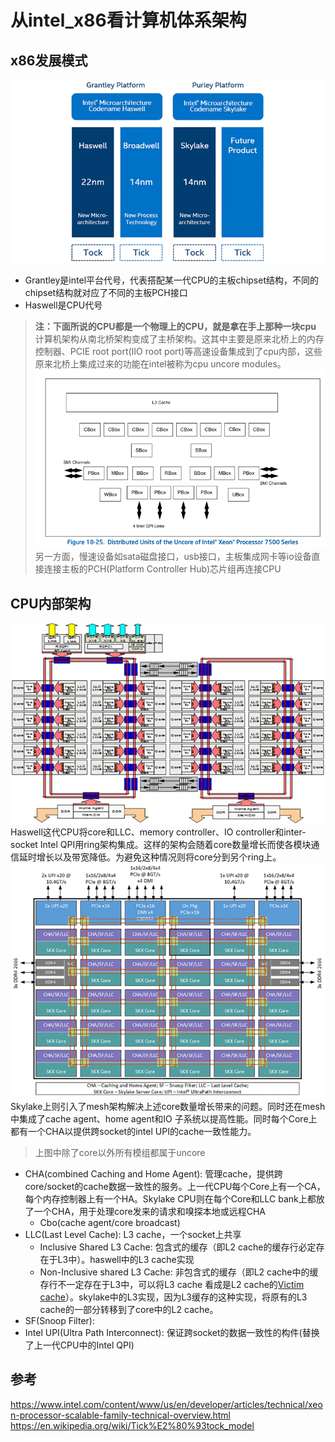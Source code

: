 # 从intel_x86看计算机体系架构

## x86发展模式
![intel Tock-Tick 发展模式](pics/intel_tock-tick_mode.webp)
- Grantley是intel平台代号，代表搭配某一代CPU的主板chipset结构，不同的chipset结构就对应了不同的主板PCH接口
- Haswell是CPU代号
> **注：下面所说的CPU都是一个物理上的CPU，就是拿在手上那种一块cpu**
> 计算机架构从南北桥架构变成了主桥架构。这其中主要是原来北桥上的内存控制器、PCIE root port(IIO root port)等高速设备集成到了cpu内部，这些原来北桥上集成过来的功能在intel被称为cpu uncore modules。
> ![intel uncore 模块](pics/intel_uncore_module.png)
> 另一方面，慢速设备如sata磁盘接口，usb接口，主板集成网卡等io设备直接连接主板的PCH(Platform Controller Hub)芯片组再连接CPU

## CPU内部架构
![intel Haswell CPU内部架构](pics/cpu_ring_architecture.webp)
  Haswell这代CPU将core和LLC、memory controller、IO controller和inter-socket Intel QPI用ring架构集成。这样的架构会随着core数量增长而使各模块通信延时增长以及带宽降低。为避免这种情况则将core分到另个ring上。
![intel Xeon CPU内部架构](pics/cpu_mesh_architecture.webp)
  Skylake上则引入了mesh架构解决上述core数量增长带来的问题。同时还在mesh中集成了cache agent、home agent和IO 子系统以提高性能。同时每个Core上都有一个CHA以提供跨socket的intel UPI的cache一致性能力。

> 上图中除了core以外所有模组都属于uncore  
- CHA(combined Caching and Home Agent): 管理cache，提供跨core/socket的cache数据一致性的服务。上一代CPU每个Core上有一个CA，每个内存控制器上有一个HA。Skylake CPU则在每个Core和LLC bank上都放了一个CHA，用于处理core发来的请求和嗅探本地或远程CHA
  - Cbo(cache agent/core broadcast)
- LLC(Last Level Cache): L3 cache，一个socket上共享
  - Inclusive Shared L3 Cache: 包含式的缓存（即L2 cache的缓存行必定存在于L3中）。haswell中的L3 cache实现
  - Non-Inclusive shared L3 Cache: 非包含式的缓存（即L2 cache中的缓存行不一定存在于L3中，可以将L3 cache 看成是L2 cache的[Victim cache](https://en.wikipedia.org/wiki/Victim_cache)）。skylake中的L3实现，因为L3缓存的这种实现，将原有的L3 cache的一部分转移到了core中的L2 cache。
- SF(Snoop Filter): 
- Intel UPI(Ultra Path Interconnect): 保证跨socket的数据一致性的构件(替换了上一代CPU中的Intel QPI)
## 参考
https://www.intel.com/content/www/us/en/developer/articles/technical/xeon-processor-scalable-family-technical-overview.html
https://en.wikipedia.org/wiki/Tick%E2%80%93tock_model